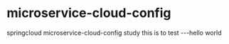 # microservice-cloud-config
springcloud microservice-cloud-config study
this is to test ---hello world
